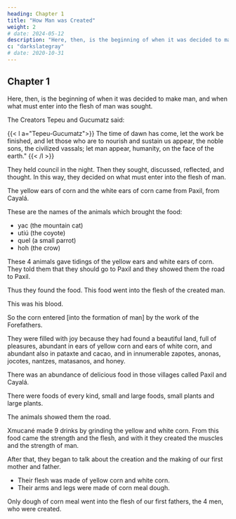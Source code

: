 ```yaml
---
heading: Chapter 1
title: "How Man was Created"
weight: 2
# date: 2024-05-12
description: "Here, then, is the beginning of when it was decided to make man, and when what must enter into the flesh of man was sought"
c: "darkslategray"
# date: 2020-10-31
---
```



## Chapter 1

Here, then, is the beginning of when it was decided to make man, and when what must enter into the flesh of man was sought.

<!-- The Forefathers, the Creators and Makers, who were called -->

The Creators Tepeu and Gucumatz said: 

{{< l a="Tepeu-Gucumatz">}}
The time of dawn has come, let the work be finished, and let those who are to nourish and sustain us appear, the noble sons, the civilized vassals; let man appear, humanity, on the face of the earth."
{{< /l >}}


They held council in the night. Then they sought, discussed, reflected, and thought. In this way, they decided on what must enter into the flesh of man.

<!-- It was just before the sun, the moon, and the stars appeared over the Creators and Makers. -->


The yellow ears of corn and the white ears of corn came from Paxil, from Cayalá.

These are the names of the animals which brought the food:
- yac (the mountain cat)
- utiú (the coyote)
- quel (a small parrot)
- hoh (the crow)

These 4 animals gave tidings of the yellow ears and white ears of corn. They told them that they should go to Paxil and they showed them the road to Paxil.

Thus they found the food. This food went into the flesh of the created man.

This was his blood.

<!-- ; of this the blood of man was made.  -->

So the corn entered [into the formation of man] by the work of the Forefathers.

They were filled with joy because they had found a beautiful land, full of pleasures, abundant in ears of yellow corn and ears of white corn, and abundant also in pataxte and cacao, and in innumerable zapotes, anonas, jocotes, nantzes, matasanos, and honey.

There was an abundance of delicious food in those villages called Paxil and Cayalá. 

There were foods of every kind, small and large foods, small plants and large plants.

The animals showed them the road. 

Xmucané made 9 drinks by grinding the yellow and white corn. From this food came the strength and the flesh, and with it they created the muscles and the strength of man. 

<!-- This the Forefathers did, Tepeu and Gucumatz, as they were called. -->

After that, they began to talk about the creation and the making of our first mother and father.
- Their flesh was made of yellow corn and white corn.
- Their arms and legs were made of corn meal dough. 

Only dough of corn meal went into the flesh of our first fathers, the 4 men, who were created.
